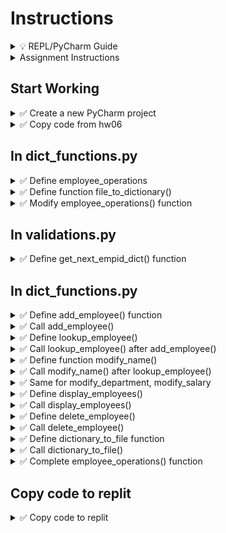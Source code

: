 # Instructions

<details>
  <summary>
    💡 REPL/PyCharm Guide
  </summary>

  - To toggle commenting, highlight the line(s) and press Ctrl + /
  - To move a statement or block of statements one indent to the right, highlight the statement(s)  press Tab
  - To move a statement or block of statements one indent to the left, highlight the statement(s)  press Shift+Tab
  - Avoid using backspaces or spaces to remove or place indents
  - REPL Comments
    - To ask the instructor a code question, highlight the line(s) of code and press Alt + / and type in your question/issue/comment and click on collapse
    - To view comments placed by the instructor click on the comment icon at the end of any highlighted code
    - If your issue is resolved, click on Resolve to remove the comment
</details>


<details>
  <summary>
    Assignment Instructions
  </summary>

- In this assignment we manage employee data using complex dictionary
- Each employee has four data elements - Name, Department, Salary, Email
- That data will be stored in a dictionary with keys name, dept, salary, email
- All such dictionaries for each employee is stored in a dictionary whose keys will be the employee ID we calculate for each employee
</details>


## Start Working

<details>
  <summary>
    ✅ Create a new PyCharm project
  </summary>

  - Create a new PyCharm project in a folder of your choice
  - Create a Python file - main.py
  - Inside the project create a new folder **hw07**
  - Create files dict_functions.py and validations.py
  - Download employees.pkl https://github.com/suchialex/CINS3002-HW07/blob/main/employees.pkl
  - If needed, download suchi_pretty_print https://github.com/suchialex/pretty-print/blob/main/suchi_pretty_print.py
</details>

<details>
  <summary>
    ✅ Copy code from hw06
  </summary>

  - Copy main.py
  - Copy the code in validations.py from HW06
  - Change the import statement in main.py to use dict_functions module
</details>

## In dict_functions.py

<details>
  <summary>
    ✅ Define employee_operations
  </summary>

  - For now place the keyword pass
</details>

<details>
  <summary>
    ✅ Define function file_to_dictionary()
  </summary>
  
  - It accepts no parameters
  - It returns the employees dictionary
  - In the function body,
    - Check if there is any data in employees.pkl inside the hw07 folder
      - if no data, then return an empty dictionary
    - Using context manager, unpickle the contents of the file employees.pkl to a dictionary and store in a variable of your choice
    ⏩ Refer to 9-11
    - Print this dictionary and check contents (you may comment it out after)
    - Return this dictionary
</details>


<details>
  <summary>
    ✅ Modify employee_operations() function
  </summary>
  
  - Call the file_to_dictionary() after the pass statement
  - Print the returned dictionary
  - 📜 Execute your code to check if the dictionary is printed correctly, you may use suchi_print
</details>

## In validations.py

<details>
  <summary>
    ✅ Define get_next_empid_dict() function
  </summary>
  
  Parameters: Dictionary<br>
  Returns: Integer<br>
  Description: This functions finds the max employee ID in the dictionary and adds 1 to it and returns the next employee ID in a integer format<br>

<details>
  <summary>
    🔑 Code Logic:
  </summary>

  - If dictionary is empty, return 1234 (integer, not a string)
  - Get the dictionary keys of the employees dictionary and store in a variable ⏩ Refer to 9-9f
  - Get the max element from that ⏩ Refer to 7-15
  - Add 1 to the max key and return it
</details>

</details>

## In dict_functions.py

<details>
  <summary>
    ✅ Define add_employee() function
  </summary>

Parameters: Dictionary  
Returns: Dictionary  
Description: We add a new employee to the dictionary and return the modified dictionary.

<details>
  <summary>
    🔑 Code Logic:
  </summary> 

  - Employee ID is obtained from function call to get_next_employeeid() 
  - Name is obtained from function calls to validate_first_name() and validate_last_name()  
  - Email is obtained from a function call to generate_email()
  - Department is obtained from a function call to validate_dept()
  - Salary is obtained from a function call to validate_salary()
  - Using all these values create a dictionary named `new_employee` with the  key/value pairs  
  "name" -> Name  
  "dept" -> Department  
  "email" -> Email  
  "salary" -> Salary

  - Now, to the employees dictionary add a new key/value pair
    - key is the calculated employee ID and
    - value is new_employee dictionary
    - ⏩ Refer to 9-4a
  - Print `Added Employee`
  - Return employees dictionary
</details>

</details>


<details>
  <summary>
    ✅ Call add_employee()
  </summary>
  
  - In employee_operations() function, after the file_to_dictionary() call add_employee() by passing employees as the argument
</details>

<details>
  <summary>
    ✅ Define lookup_employee()
  </summary>

  Parameters: Dictionary, Integer - (employee dictionary, employee_id)  
  Returns: Boolean (True if employee is found, False if not found)  
  Description: We check if the employee ID is present in the employee dictionary and if found, print all the available data elements for that employee in a pretty format like this  
Name: Mia Rose  
Department: CINS  
Email: mia@company.com  
Salary: 45000

<details>
  <summary>
    🔑 Code Logic:
  </summary> 

  - Convert the user provided employee ID to integer (this might raise exception if user enteres non-numeric values, so use exception handling)
  - Using in operator check if the employee ID is in the dictionary   ⏩ Refer to 9-6c
  - If yes,
    - print the name, department, email and salary
    - return True
  - Else
    - print `Employee Not Found`
    - return False

🚩 Important: Before you print each data element, make sure that key exists for that employee. ⏩ Refer to 9-6c or use the get method with the second parameter
</details>
</details>

<details>
  <summary>
    ✅ Call lookup_employee() after add_employee()
  </summary>

  - Get user input for the employee ID that needs to be looked up
  - Call lookup_employee with the employees dictionary and the above employee ID as arguments
  - Test your code with the most recently added employee
</details>


<details>
  <summary>
    ✅ Define function modify_name()
  </summary>

  Parameters: Dictionary  
  Returns: Dictionary  
  Description: We use the lookup_employee function to see if the employee ID is present in our employee dictionary, if yes, we get the new name from the user and modify the dictionary appropriately
  
<details>
  <summary>
    🔑 Code Logic:
  </summary>
  
  - Ask user to provide the employee ID to modify name
  - Call the function lookup_employee using employees dictionary and the above employee ID as arguments and store returned value in a variable called found
  - if found is true
    - we ask the user to give us a valid name using a call to the validate_first_name and validate_last_name functions
    - Then we find the appropriate dictionary element and modify it  ⏩ Refer to 9-4a
    - Print `Name Modified Successfully`
  - Outside if block, return the employees
</details>
</details>


<details>
  <summary>
    ✅ Call modify_name() after lookup_employee()
  </summary>

  - Call modify_name using the employees dictionary as an argument
  - Print the employees dictionary (you may comment it out later)
  - Test your code and make sure employee name is being modified correctly
</details>


<details>
  <summary>
    ✅ Same for modify_department, modify_salary
  </summary>

  - Do the same steps as above for modifying department and salary
</details>


<details>
  <summary>
    ✅ Define display_employees()
  </summary>

  Parameters: Dictionary  
  Returns: None  
  Description: We use a for loop to go over the employee dictionary and print all data elements in a tabular format

<details>
  <summary>
    🔑 Code Logic:
  </summary>

  - Start a for loop to go over the employee dictionary's values
    - Get each data element using the loop variable
    - For example, employee name would be  `<loop_variable>.get("name", "-")`
    - Do the same for other data elements, department, salary, email etc
  - Display all these values in a tabular format
  - You may choose column widths and alignment to fit your data

</details>

</details>


<details>
  <summary>
    ✅ Call  display_employees()
  </summary>

  - Call display_employees() with the employees dictionary as argument
  - Test your code
</details>


<details>
  <summary>
    ✅ Define delete_employee()
  </summary>

  Parameters: Dictionary  
  Returns: Dictionary  
  Description: We use the lookup_employee function to see if the employee ID is present in our employee dictionary, if yes, we delete that employee from the dictionary
  
<details>
  <summary>
    🔑 Code Logic:
  </summary>
  
  - Ask user to provide the employee ID to delete
  - Call the function lookup_employee using employees dictionary and the above employee ID as arguments and store returned value in a variable called found
  - if found is true
    - Delete the appropriate dictionary element  ⏩ Refer to 9-6a
    - Print `Employee Deleted Successfully`
  - Outside if block, return the employees
</details>
</details>



<details>
  <summary>
    ✅ Call  delete_employee()
  </summary>

  - Call delete_employee() with the employees dictionary as argument
  - Print the employees dictionary to test (you may comment it out later)
</details>


<details>
  <summary>
    ✅ Define dictionary_to_file function
  </summary>

  Parameters: Dictionary  
  Return: None 

  - Pickle the employees dictionary to employees.pkl file in the employees folder  Refer to ⏩ 9-10

</details>

<details>
  <summary>
    ✅ Call  dictionary_to_file()
  </summary>

  - Call dictionary_to_file() passing the employees dictionary as argument
</details>

<details>
  <summary>
    ✅ Complete employee_operations() function
  </summary>

  - Call the file_to_dictionary() function
  - Inside a while loop that runs **until user presses 0**, print menu of options, get user's choice and inside the if-elif-else blocks calls the appropriate functions
  - Outside the while loop call dictionary_to_file() function
</details>


## Copy code to replit

<details>
  <summary>
    ✅ Copy code to replit
  </summary>
  
  - Copy the contents of validations.py and dict_functions.py to replit under folder hw07
  - Comment out the existing import statement and code in main function body
  - Copy and paste the import statement and code from main.py in your PyCharm Project
  - Submit the URL on Canvas assignment
</details>
